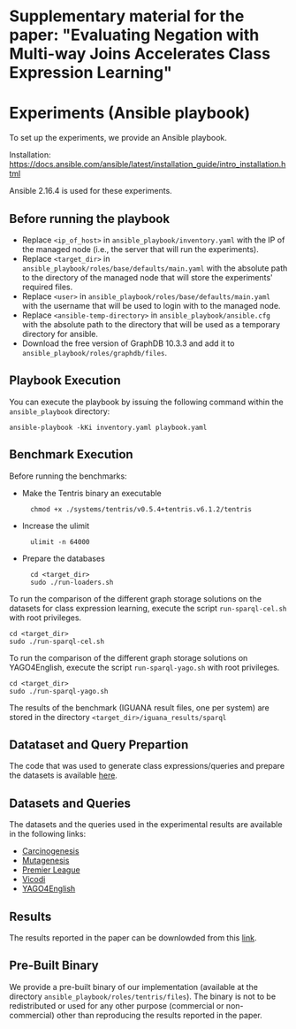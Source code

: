 # Supplementary material for the paper: "Evaluating Negation with Multi-way Joins Accelerates Class Expression Learning"

# Experiments (Ansible playbook)
To set up the experiments, we provide an Ansible playbook.

Installation: https://docs.ansible.com/ansible/latest/installation_guide/intro_installation.html

Ansible 2.16.4 is used for these experiments.

## Before running the playbook
 - Replace ```<ip_of_host>``` in ```ansible_playbook/inventory.yaml``` with the IP of the managed node (i.e., the server that will run the experiments).
 - Replace ```<target_dir>``` in ```ansible_playbook/roles/base/defaults/main.yaml``` with the absolute path to the directory of the managed node that will store the experiments' required files.
 - Replace ```<user>``` in ```ansible_playbook/roles/base/defaults/main.yaml``` with the username that will be used to login with to the managed node.
 - Replace ```<ansible-temp-directory>``` in ```ansible_playbook/ansible.cfg``` with the absolute path to the directory that will be used as a temporary directory for ansible.
 - Download the free version of GraphDB 10.3.3 and add it to `ansible_playbook/roles/graphdb/files`.

## Playbook Execution
You can execute the playbook by issuing the following command within the `ansible_playbook` directory:

    ansible-playbook -kKi inventory.yaml playbook.yaml

## Benchmark Execution
Before running the benchmarks:

- Make the Tentris binary an executable

        chmod +x ./systems/tentris/v0.5.4+tentris.v6.1.2/tentris

- Increase the ulimit
    
        ulimit -n 64000
    
- Prepare the databases
       
        cd <target_dir>
        sudo ./run-loaders.sh

To run the comparison of the different graph storage solutions on the datasets for class expression learning, execute the script ```run-sparql-cel.sh``` with root privileges.

    cd <target_dir>
    sudo ./run-sparql-cel.sh

To run the comparison of the different graph storage solutions on YAGO4English, execute the script ```run-sparql-yago.sh``` with root privileges.

    cd <target_dir>
    sudo ./run-sparql-yago.sh

The results  of the benchmark (IGUANA result files, one per system) are stored in the directory `<target_dir>/iguana_results/sparql`

## Datataset and Query Prepartion
The code that was used to generate class expressions/queries and prepare the datasets is available [here](https://files.dice-research.org/projects/tentris-alc2sparql/ecml-helper-code.zip).

## Datasets and Queries
The datasets and the queries used in the experimental results are available in the following links:
- [Carcinogenesis](https://files.dice-research.org/projects/tentris-alc2sparql/carcinogenesis.zip)
- [Mutagenesis](https://files.dice-research.org/projects/tentris-alc2sparql/mutagenesis.zip)
- [Premier League](https://files.dice-research.org/projects/tentris-alc2sparql/premierleague.zip)
- [Vicodi](https://files.dice-research.org/projects/tentris-alc2sparql/vicodi.zip)
- [YAGO4English](https://files.dice-research.org/projects/tentris-alc2sparql/yago4english.zip)

## Results
The results reported in the paper can be downlowded from this [link](https://files.dice-research.org/projects/tentris-alc2sparql/ecml-results.zip).

## Pre-Built Binary
We provide a pre-built binary of our implementation (available at the directory `ansible_playbook/roles/tentris/files`). The binary is not to be redistributed or used for any other purpose (commercial or non-commercial) other than reproducing the results reported in the paper.
